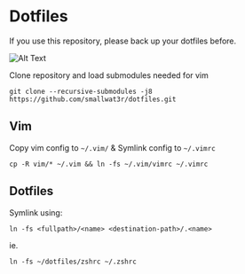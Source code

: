 # Dotfiles  

If you use this repository, please back up your dotfiles before.  

![Alt Text](https://github.com/smallwat3r/dotfiles/blob/master/screenshot/screenshot.png)  

Clone repository and load submodules needed for vim  
```
git clone --recursive-submodules -j8 https://github.com/smallwat3r/dotfiles.git
```

## Vim  
Copy vim config to `~/.vim/` & Symlink config to `~/.vimrc`
```
cp -R vim/* ~/.vim && ln -fs ~/.vim/vimrc ~/.vimrc
```

## Dotfiles  
Symlink using:  
```
ln -fs <fullpath>/<name> <destination-path>/.<name>
```

ie.  
```
ln -fs ~/dotfiles/zshrc ~/.zshrc
```
